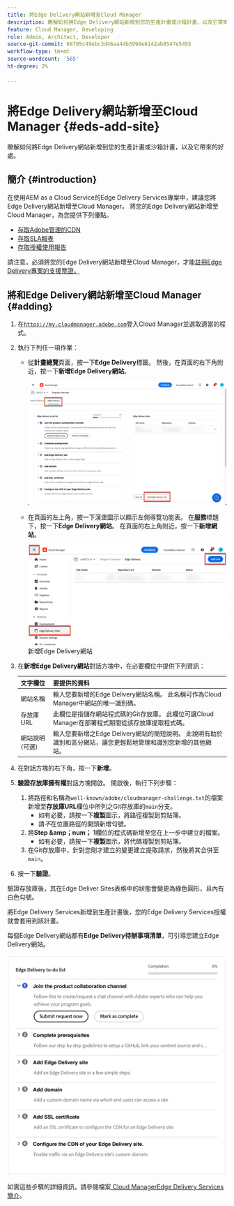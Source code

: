 ```yaml
---
title: 將Edge Delivery網站新增至Cloud Manager
description: 瞭解如何將Edge Delivery網站新增到您的生產計畫或沙箱計畫，以及它帶來的好處。
feature: Cloud Manager, Developing
role: Admin, Architect, Developer
source-git-commit: 68f05c49ebc3d46aa44b3998e6142ab8547e5455
workflow-type: tm+mt
source-wordcount: '565'
ht-degree: 2%

---
```



# 將Edge Delivery網站新增至Cloud Manager {#eds-add-site}

瞭解如何將Edge Delivery網站新增到您的生產計畫或沙箱計畫，以及它帶來的好處。

## 簡介 {#introduction}

在使用AEM as a Cloud Service的Edge Delivery Services專案中，建議您將Edge Delivery網站新增至Cloud Manager。 將您的Edge Delivery網站新增至Cloud Manager，為您提供下列優點。

* [存取Adobe管理的CDN](/help/implementing/cloud-manager/cdn-configurations/add-cdn-config.md)
* [存取SLA報表](/help/implementing/cloud-manager/sla-reporting.md)
* [存取授權使用報告](/help/implementing/cloud-manager/license-dashboard.md)

請注意，必須將您的Edge Delivery網站新增至Cloud Manager，才能[註冊Edge Delivery專案的支援票證。](/help/edge/overview.md##support-ticket)

## 將和Edge Delivery網站新增至Cloud Manager {#adding}

1. 在[`https://my.cloudmanager.adobe.com`](https://my.cloudmanager.adobe.com/)登入Cloud Manager並選取適當的程式。
1. 執行下列任一項作業：
   * 從&#x200B;**計畫總覽**&#x200B;頁面，按一下&#x200B;**Edge Delivery**&#x200B;標籤。 然後，在頁面的右下角附近，按一下&#x200B;**新增Edge Delivery網站**。

     ![從Edge Delivery索引標籤新增Edge Delivery網站](/help/implementing/cloud-manager/assets/cm-eds-add1.png)

   * 在頁面的左上角，按一下漢堡圖示以顯示左側導覽功能表。 在&#x200B;**服務**&#x200B;標題下，按一下&#x200B;**Edge Delivery網站**。 在頁面的右上角附近，按一下&#x200B;**新增網站**。

     ![從Edge Delivery Sites按鈕](/help/implementing/cloud-manager/assets/cm-eds-add2.png)新增Edge Delivery網站

1. 在&#x200B;**新增Edge Delivery網站**&#x200B;對話方塊中，在必要欄位中提供下列資訊：

   | 文字欄位 | 要提供的資料 |
   | --- | --- |
   | 網站名稱 | 輸入您要新增的Edge Delivery網站名稱。 此名稱可作為Cloud Manager中網站的唯一識別碼。 |
   | 存放庫 URL | 此欄位是指儲存網站程式碼的Git存放庫。 此欄位可讓Cloud Manager在部署程式期間從該存放庫提取程式碼。 |
   | 網站說明 (可選) | 輸入您要新增之Edge Delivery網站的簡短說明。 此說明有助於識別和區分網站，讓您更輕鬆地管理和識別您新增的其他網站。 |

1. 在對話方塊的右下角，按一下&#x200B;**新增**。

1. **驗證存放庫擁有權**&#x200B;對話方塊開啟。 開啟後，執行下列步驟：

   1. 將路徑和名稱為`well-known/adobe/cloudmanager-challenge.txt`的檔案新增至&#x200B;**存放庫URL**&#x200B;欄位中所列之Git存放庫的`main`分支。
      * 如有必要，請按一下&#x200B;**複製**&#x200B;圖示，將路徑複製到剪貼簿。
      * 請&#x200B;*不*&#x200B;在位置路徑的開頭新增句號。
   1. 將&#x200B;**Step &amp;amp；num； 1**&#x200B;欄位的程式碼新增至您在上一步中建立的檔案。
      * 如有必要，請按一下&#x200B;**複製**&#x200B;圖示，將代碼複製到剪貼簿。
   1. 在Git存放庫中，針對您剛才建立的變更建立提取請求，然後將其合併至`main`。

1. 按一下&#x200B;**驗證**。

驗證存放庫後，其在Edge Deliver Sites表格中的狀態會變更為綠色圓形，且內有白色勾號。

將Edge Delivery Services新增到生產計畫後，您的Edge Delivery Services授權就會套用到該計畫。

每個Edge Delivery網站都有&#x200B;**Edge Delivery待辦事項清單**，可引導您建立Edge Delivery網站。

![Edge Delivery待辦事項應用程式](/help/implementing/cloud-manager/assets/edge-delivery-to-do-ist.png)

如需這些步驟的詳細資訊，請參閱檔案[ Cloud ManagerEdge Delivery Services簡介](/help/implementing/cloud-manager/edge-delivery/introduction-to-edge-delivery-services.md#ed-todo-list)。

